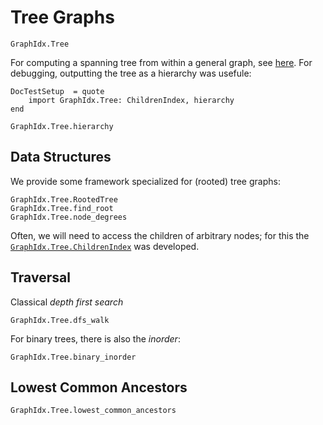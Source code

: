 Tree Graphs
==========

```@docs
GraphIdx.Tree
```

For computing a spanning tree from within a general graph, see [here](mst.md).
For debugging, outputting the tree as a hierarchy was usefule:
```@meta
DocTestSetup  = quote
    import GraphIdx.Tree: ChildrenIndex, hierarchy
end
```
```@docs
GraphIdx.Tree.hierarchy
```

Data Structures
--------------

We provide some framework specialized for (rooted) tree graphs:
```@docs
GraphIdx.Tree.RootedTree
GraphIdx.Tree.find_root
GraphIdx.Tree.node_degrees
```

Often, we will need to access the children of arbitrary nodes; for this the [`GraphIdx.Tree.ChildrenIndex`](@ref) was developed.


Traversal
--------

Classical *depth first search*
```@docs
GraphIdx.Tree.dfs_walk
```

For binary trees, there is also the *inorder*:
```@docs
GraphIdx.Tree.binary_inorder
```


Lowest Common Ancestors
---------------------

```@docs
GraphIdx.Tree.lowest_common_ancestors
```
